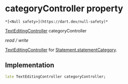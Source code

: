 


# categoryController property




    *[<Null safety>](https://dart.dev/null-safety)*


[TextEditingController](https://api.flutter.dev/flutter/widgets/TextEditingController-class.html) categoryController
  
_read / write_



<p><a href="https://api.flutter.dev/flutter/widgets/TextEditingController-class.html">TextEditingController</a> for <a href="../../models_statement/Statement/statementCategory.md">Statement.statementCategory</a>.</p>



## Implementation

```dart
late TextEditingController categoryController;


```







